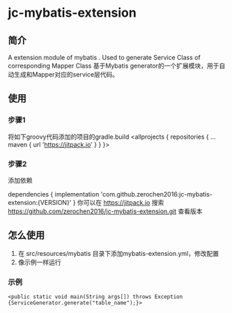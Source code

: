 # jc-mybatis-extension
## 简介
A extension module of mybatis . Used to generate Service Class of corresponding Mapper Class
基于Mybatis generator的一个扩展模块，用于自动生成和Mapper对应的service层代码。

## 使用
### 步骤1
将如下groovy代码添加的项目的gradle.build
<allprojects {
	repositories {
		...
		maven { url 'https://jitpack.io' }
	}
}>

### 步骤2
添加依赖

dependencies {
        implementation 'com.github.zerochen2016:jc-mybatis-extension:{VERSION}'
}
你可以在 https://jitpack.io 搜索 https://github.com/zerochen2016/jc-mybatis-extension.git 查看版本

## 怎么使用

1. 在 src/resources/mybatis 目录下添加mybatis-extension.yml，修改配置
2. 像示例一样运行
### 示例
	<public static void main(String args[]) throws Exception {ServiceGenerator.generate("table_name");}>
